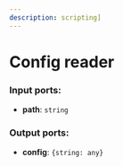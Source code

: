 ```yaml
---
description: scripting]
---
```


# Config reader

### Input ports:

* __path__: `string`

### Output ports:

* __config__: `{string: any}`

